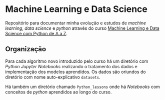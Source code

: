 # Machine Learning e Data Science
Repositório para documentar minha evolução e estudos de _machine learning_, _data science_ e _python_ através do curso [Machine Learning e Data Science com Python de A a Z](https://www.udemy.com/course/machine-learning-e-data-science-com-python-y/).

## Organização 
Para cada algoritmo novo introduzido pelo curso há um diretório com _Python Jupyter Notebooks_ realizando o tratamento dos dados e implementação dos modelos aprendidos. Os dados são oriundos do diretório com nome auto-explicativo `datasets`.

Há também um diretório chamado `Python_lessons` onde há _Notebooks_ com conceitos de _python_ aprendidos ao longo do curso.  

